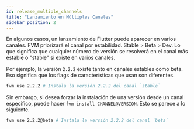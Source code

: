 ```yaml
---
id: release_multiple_channels
title: "Lanzamiento en Múltiples Canales"
sidebar_position: 2
---
```


En algunos casos, un lanzamiento de Flutter puede aparecer en varios canales. FVM priorizará el canal por estabilidad. Stable > Beta > Dev. Lo que significa que cualquier número de versión se resolverá en el canal más estable o "stable" si existe en varios canales.

Por ejemplo, la versión `2.2.2` existe tanto en canales estables como beta. Eso significa que los flags de características que usan son diferentes.

```bash
fvm use 2.2.2 # Instala la versión 2.2.2 del canal `stable`
```

Sin embargo, si desea forzar la instalación de una versión desde un canal específico, puede hacer `fvm install CHANNEL@VERSION`. Esto se parece a lo siguiente.

```bash
fvm use 2.2.2@beta # Instala la versión 2.2.2 del canal `beta`
```
